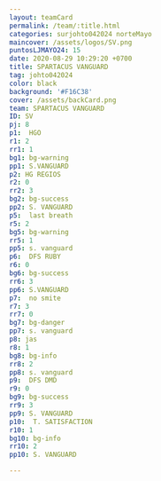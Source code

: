 ```yaml
---
layout: teamCard
permalink: /team/:title.html
categories: surjohto042024 norteMayo
maincover: /assets/logos/SV.png
puntosLJMAYO24: 15
date: 2020-08-29 10:29:20 +0700
title: SPARTACUS VANGUARD
tag: johto042024
color: black
background: '#F16C38'
cover: /assets/backCard.png
team: SPARTACUS VANGUARD
ID: SV
pj: 8
p1:  HGO
r1: 2
rr1: 1
bg1: bg-warning
pp1: S.VANGUARD
p2: HG REGIOS
r2: 0
rr2: 3
bg2: bg-success
pp2: S. VANGUARD
p5:  last breath
r5: 2
bg5: bg-warning
rr5: 1
pp5: s. vanguard
p6:  DFS RUBY
r6: 0
bg6: bg-success
rr6: 3
pp6: S.VANGUARD
p7:  no smite
r7: 3
rr7: 0
bg7: bg-danger
pp7: s. vanguard
p8: jas
r8: 1
bg8: bg-info
rr8: 2 
pp8: s. vanguard
p9:  DFS DMD
r9: 0
bg9: bg-success
rr9: 3
pp9: S. VANGUARD    
p10:  T. SATISFACTION
r10: 1
bg10: bg-info
rr10: 2
pp10: S. VANGUARD

---
```



